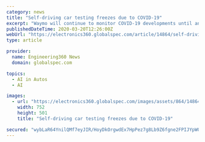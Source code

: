 ```yaml
---
category: news
title: "Self-driving car testing freezes due to COVID-19"
excerpt: "Waymo will continue to monitor COVID-19 developments until any further service changes are needed. Cruise Automation, the self-driving arm of General Motors Co., also took to Twitter to explain how it would be suspending its own self-driving test operations and closed its San Francisco facilities with the hope of re-opening in three weeks."
publishedDateTime: 2020-03-20T12:26:00Z
webUrl: "https://electronics360.globalspec.com/article/14864/self-driving-car-testing-freezes-due-to-covid-19"
type: article

provider:
  name: Engineering360 News
  domain: globalspec.com

topics:
  - AI in Autos
  - AI

images:
  - url: "https://electronics360.globalspec.com/images/assets/864/14864/waymo_minivan_4.jpg"
    width: 752
    height: 501
    title: "Self-driving car testing freezes due to COVID-19"

secured: "wybLaR64YnilQMf7eyJIR/HoyDkOrgwdEx7HpPez7g8Lb9Z6fgne2FPIJYpWQIxMwAmgrCb5osfhFshGioow9RXk8FhZQBqcMVxi0xxn1ifYOAwUAX3JnXWutR0zpJiteQLq+wTaV1/SO7i4fxTgnsyzrQctObrfPTa2lxc1/NqNWh58hJNHoAM3REpqb9h5uJHQ+EHOZta9Hhbk8sqpsu+DBnjzrA4esB5njHhkxvrtUWJEQPT4WBe5D6QhIznm+zF6MGnBaaLREdGaPyvGnwRnTqpXGZ/cA1Uk9OndKcWxN7bv0IYwXP7alewpptCe;SXnbRD7kyiHliurTFt0siA=="
---
```


